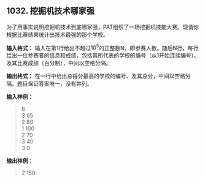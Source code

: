 ﻿## 1032. 挖掘机技术哪家强
为了用事实说明挖掘机技术到底哪家强，PAT组织了一场挖掘机技能大赛。现请你根据比赛结果统计出技术最强的那个学校。

**输入格式：**
输入在第1行给出不超过$10^5$的正整数N，即参赛人数。随后N行，每行给出一位参赛者的信息和成绩，包括其所代表的学校的编号（从1开始连续编号）、及其比赛成绩（百分制），中间以空格分隔。

**输出格式：**
在一行中给出总得分最高的学校的编号、及其总分，中间以空格分隔。题目保证答案唯一，没有并列。

**输入样例：**
>6  
3 65  
2 80  
1 100  
2 70  
3 40  
3 0  

**输出样例：**
>2 150  